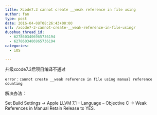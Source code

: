 ```yaml
---
title: Xcode7.3 cannot create __weak reference in file using
author: fan
type: post
date: 2016-04-08T08:26:43+00:00
url: /xcode7-3-cannot-create-__weak-reference-in-file-using/
duoshuo_thread_id:
  - 6278603406965736194
  - 6278603406965736194
categories:
  - iOS

---
```

升级xcode7.3后项目编译不通过
  
`error：cannot create __weak reference in file using manual reference counting`
  
解决办法：
  
Set Build Settings -> Apple LLVM 7.1 &#8211; Language &#8211; Objective C -> Weak References in Manual Retain Release to YES.